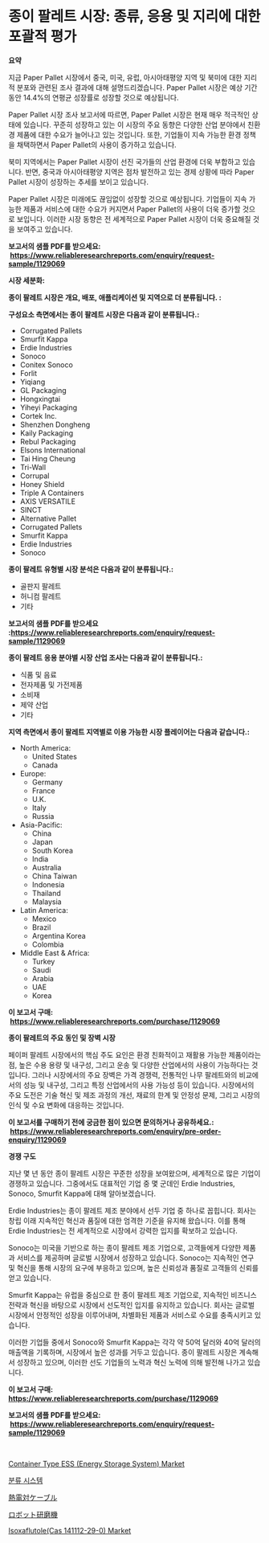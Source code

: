 <p><h1>종이 팔레트 시장: 종류, 응용 및 지리에 대한 포괄적 평가</h1></p><p><strong>요약</strong></p>
<p><p>지금 Paper Pallet 시장에서 중국, 미국, 유럽, 아시아태평양 지역 및 북미에 대한 지리적 분포와 관련된 조사 결과에 대해 설명드리겠습니다. Paper Pallet 시장은 예상 기간 동안 14.4%의 연평균 성장률로 성장할 것으로 예상됩니다.</p><p>Paper Pallet 시장 조사 보고서에 따르면, Paper Pallet 시장은 현재 매우 적극적인 상태에 있습니다. 꾸준히 성장하고 있는 이 시장의 주요 동향은 다양한 산업 분야에서 친환경 제품에 대한 수요가 늘어나고 있는 것입니다. 또한, 기업들이 지속 가능한 환경 정책을 채택하면서 Paper Pallet의 사용이 증가하고 있습니다. </p><p>북미 지역에서는 Paper Pallet 시장이 선진 국가들의 산업 환경에 더욱 부합하고 있습니다. 반면, 중국과 아시아태평양 지역은 점차 발전하고 있는 경제 상황에 따라 Paper Pallet 시장이 성장하는 추세를 보이고 있습니다.</p><p>Paper Pallet 시장은 미래에도 끊임없이 성장할 것으로 예상됩니다. 기업들이 지속 가능한 제품과 서비스에 대한 수요가 커지면서 Paper Pallet의 사용이 더욱 증가할 것으로 보입니다. 이러한 시장 동향은 전 세계적으로 Paper Pallet 시장이 더욱 중요해질 것을 보여주고 있습니다.</p></p>
<p><strong>보고서의 샘플 PDF를 받으세요: &nbsp;<a href="https://www.reliableresearchreports.com/enquiry/request-sample/1129069">https://www.reliableresearchreports.com/enquiry/request-sample/1129069</a></strong></p>
<p><strong>시장 세분화:</strong></p>
<p><strong> 종이 팔레트 시장은 개요, 배포, 애플리케이션 및 지역으로 더 분류됩니다. :</strong></p>
<p><strong>구성요소 측면에서는 종이 팔레트 시장은 다음과 같이 분류됩니다.:</strong></p>
<p><ul><li>Corrugated Pallets</li><li>Smurfit Kappa</li><li>Erdie Industries</li><li>Sonoco</li><li>Conitex Sonoco</li><li>Forlit</li><li>Yiqiang</li><li>GL Packaging</li><li>Hongxingtai</li><li>Yiheyi Packaging</li><li>Cortek Inc.</li><li>Shenzhen Dongheng</li><li>Kaily Packaging</li><li>Rebul Packaging</li><li>Elsons International</li><li>Tai Hing Cheung</li><li>Tri-Wall</li><li>Corrupal</li><li>Honey Shield</li><li>Triple A Containers</li><li>AXIS VERSATILE</li><li>SINCT</li><li>Alternative Pallet</li><li>Corrugated Pallets</li><li>Smurfit Kappa</li><li>Erdie Industries</li><li>Sonoco</li></ul></p>
<p><strong> 종이 팔레트 유형별 시장 분석은 다음과 같이 분류됩니다.:</strong></p>
<p><ul><li>골판지 팔레트</li><li>허니컴 팔레트</li><li>기타</li></ul></p>
<p><strong>보고서의 샘플 PDF를 받으세요 :<a href="https://www.reliableresearchreports.com/enquiry/request-sample/1129069">https://www.reliableresearchreports.com/enquiry/request-sample/1129069</a></strong></p>
<p><strong> 종이 팔레트 응용 분야별 시장 산업 조사는 다음과 같이 분류됩니다.:</strong></p>
<p><ul><li>식품 및 음료</li><li>전자제품 및 가전제품</li><li>소비재</li><li>제약 산업</li><li>기타</li></ul></p>
<p><strong>지역 측면에서 종이 팔레트 지역별로 이용 가능한 시장 플레이어는 다음과 같습니다.:</strong></p>
<p><ul>
    <li>
        North America:
        <ul>
            <li>United States</li>
            <li>Canada</li>
        </ul>
    </li>
    <li>
        Europe:
        <ul>
            <li>Germany</li>
            <li>France</li>
            <li>U.K.</li>
            <li>Italy</li>
            <li>Russia</li>
        </ul>
    </li>
    <li>
        Asia-Pacific:
        <ul>
            <li>China</li>
            <li>Japan</li>
            <li>South Korea</li>
            <li>India</li>
            <li>Australia</li>
            <li>China Taiwan</li>
            <li>Indonesia</li>
            <li>Thailand</li>
            <li>Malaysia</li>
        </ul>
    </li>
    <li>
        Latin America:
        <ul>
            <li>Mexico</li>
            <li>Brazil</li>
            <li>Argentina Korea</li>
            <li>Colombia</li>
        </ul>
    </li>
    <li>
        Middle East & Africa:
        <ul>
            <li>Turkey</li>
            <li>Saudi</li>
            <li>Arabia</li>
            <li>UAE</li>
            <li>Korea</li>
        </ul>
    </li>
    </ul></p>
<p><strong>이 보고서 구매: &nbsp;<a href="https://www.reliableresearchreports.com/purchase/1129069">https://www.reliableresearchreports.com/purchase/1129069</a></strong></p>
<p><strong>종이 팔레트의 주요 동인 및 장벽 시장</strong></p>
<p><p>페이퍼 팔레트 시장에서의 핵심 주도 요인은 환경 친화적이고 재활용 가능한 제품이라는 점, 높은 수용 용량 및 내구성, 그리고 운송 및 다양한 산업에서의 사용이 가능하다는 것입니다. 그러나 시장에서의 주요 장벽은 가격 경쟁력, 전통적인 나무 팔레트와의 비교에서의 성능 및 내구성, 그리고 특정 산업에서의 사용 가능성 등이 있습니다. 시장에서의 주요 도전은 기술 혁신 및 제조 과정의 개선, 재료의 한계 및 안정성 문제, 그리고 시장의 인식 및 수요 변화에 대응하는 것입니다.</p></p>
<p><strong>이 보고서를 구매하기 전에 궁금한 점이 있으면 문의하거나 공유하세요.: &nbsp;<a href="https://www.reliableresearchreports.com/enquiry/pre-order-enquiry/1129069">https://www.reliableresearchreports.com/enquiry/pre-order-enquiry/1129069</a></strong></p>
<p><strong>경쟁 구도</strong></p>
<p><p>지난 몇 년 동안 종이 팔레트 시장은 꾸준한 성장을 보여왔으며, 세계적으로 많은 기업이 경쟁하고 있습니다. 그중에서도 대표적인 기업 중 몇 군데인 Erdie Industries, Sonoco, Smurfit Kappa에 대해 알아보겠습니다.</p><p>Erdie Industries는 종이 팔레트 제조 분야에서 선두 기업 중 하나로 꼽힙니다. 회사는 창립 이래 지속적인 혁신과 품질에 대한 엄격한 기준을 유지해 왔습니다. 이를 통해 Erdie Industries는 전 세계적으로 시장에서 강력한 입지를 확보하고 있습니다.</p><p>Sonoco는 미국을 기반으로 하는 종이 팔레트 제조 기업으로, 고객들에게 다양한 제품과 서비스를 제공하며 글로벌 시장에서 성장하고 있습니다. Sonoco는 지속적인 연구 및 혁신을 통해 시장의 요구에 부응하고 있으며, 높은 신뢰성과 품질로 고객들의 신뢰를 얻고 있습니다.</p><p>Smurfit Kappa는 유럽을 중심으로 한 종이 팔레트 제조 기업으로, 지속적인 비즈니스 전략과 혁신을 바탕으로 시장에서 선도적인 입지를 유지하고 있습니다. 회사는 글로벌 시장에서 안정적인 성장을 이루어내며, 차별화된 제품과 서비스로 수요를 충족시키고 있습니다.</p><p>이러한 기업들 중에서 Sonoco와 Smurfit Kappa는 각각 약 50억 달러와 40억 달러의 매출액을 기록하며, 시장에서 높은 성과를 거두고 있습니다. 종이 팔레트 시장은 계속해서 성장하고 있으며, 이러한 선도 기업들의 노력과 혁신 노력에 의해 발전해 나가고 있습니다.</p></p>
<p><strong>이 보고서 구매: &nbsp; <a href="https://www.reliableresearchreports.com/purchase/1129069">https://www.reliableresearchreports.com/purchase/1129069</a></strong></p>
<p><strong>보고서의 샘플 PDF를 받으세요: &nbsp;<a href="https://www.reliableresearchreports.com/enquiry/request-sample/1129069">https://www.reliableresearchreports.com/enquiry/request-sample/1129069</a></strong><strong></strong></p>
<p>&nbsp;</p>
<p><p><a href="https://issuu.com/reportprime-2/docs/container-type-ess-energy-storage-system-market-si">Container Type ESS (Energy Storage System) Market</a></p><p><a href="https://medium.com/@cute_priencsss/%EC%86%8C%ED%84%B0-%EC%8B%9C%EC%8A%A4%ED%85%9C-%EC%8B%9C%EC%9E%A5-2031%EB%85%84%EA%B9%8C%EC%A7%80%EC%9D%98-%ED%8A%B8%EB%A0%8C%EB%93%9C-%EC%98%88%EC%B8%A1-%EB%B0%8F-%EA%B2%BD%EC%9F%81-%EB%B6%84%EC%84%9D-a887170f908a">분류 시스템</a></p><p><a href="https://github.com/joaejkdzgyljvo6/Market-Research-Report-List-1/blob/main/8158079587.md">熱電対ケーブル</a></p><p><a href="https://medium.com/@saigekulas/%E3%83%AD%E3%83%9C%E3%83%83%E3%83%88%E7%A0%94%E7%A3%A8%E6%A9%9F%E3%81%AE%E5%B8%82%E5%A0%B4%E8%AA%BF%E6%9F%BB%E5%A0%B1%E5%91%8A%E6%9B%B8-%E3%81%9D%E3%81%AE%E6%AD%B4%E5%8F%B2%E3%81%A8%E4%BA%88%E6%B8%AC2031%E5%B9%B4%E3%81%BE%E3%81%A72031%E5%B9%B4%E3%81%BE%E3%81%A7-ee298ea64638">ロボット研磨機</a></p><p><a href="https://github.com/lylyparadise/Market-Research-Report-List-2/blob/main/isoxaflutolecas-141112-29-0-market.md">Isoxaflutole(Cas 141112-29-0) Market</a></p></p>